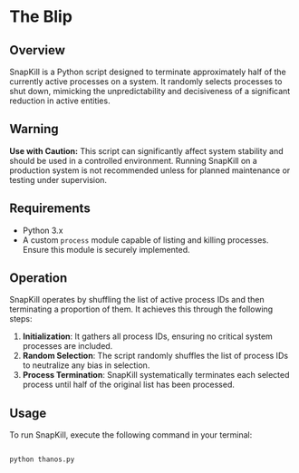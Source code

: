# The Blip

## Overview
SnapKill is a Python script designed to terminate approximately half of the currently active processes on a system. It randomly selects processes to shut down, mimicking the unpredictability and decisiveness of a significant reduction in active entities.

## Warning
**Use with Caution:** This script can significantly affect system stability and should be used in a controlled environment. Running SnapKill on a production system is not recommended unless for planned maintenance or testing under supervision.

## Requirements
- Python 3.x
- A custom `process` module capable of listing and killing processes. Ensure this module is securely implemented.

## Operation
SnapKill operates by shuffling the list of active process IDs and then terminating a proportion of them. It achieves this through the following steps:
1. **Initialization**: It gathers all process IDs, ensuring no critical system processes are included.
2. **Random Selection**: The script randomly shuffles the list of process IDs to neutralize any bias in selection.
3. **Process Termination**: SnapKill systematically terminates each selected process until half of the original list has been processed.

## Usage
To run SnapKill, execute the following command in your terminal:
```bash

python thanos.py

